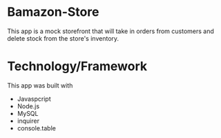 # Bamazon-Store

This app is a mock storefront that will take in orders from customers and delete stock from the store's inventory.

# Technology/Framework

This app was built with 
- Javaspcript
- Node.js
- MySQL
- inquirer 
- console.table
